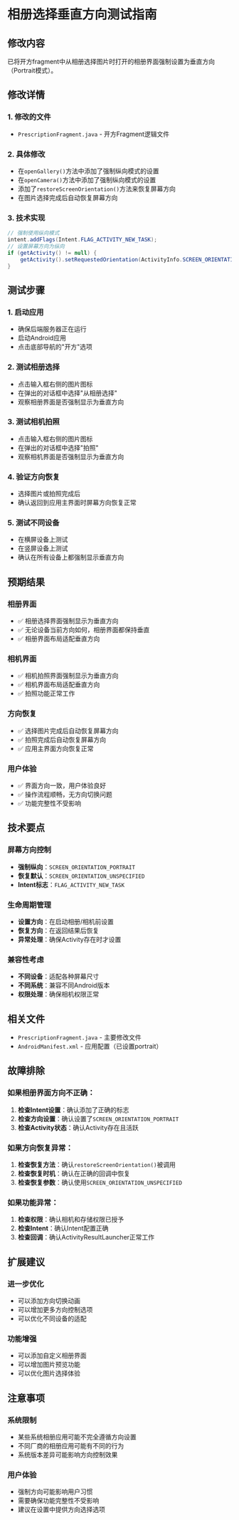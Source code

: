 # 相册选择垂直方向测试指南

## 修改内容
已将开方fragment中从相册选择图片时打开的相册界面强制设置为垂直方向（Portrait模式）。

## 修改详情

### 1. 修改的文件
- `PrescriptionFragment.java` - 开方Fragment逻辑文件

### 2. 具体修改
- 在`openGallery()`方法中添加了强制纵向模式的设置
- 在`openCamera()`方法中添加了强制纵向模式的设置
- 添加了`restoreScreenOrientation()`方法来恢复屏幕方向
- 在图片选择完成后自动恢复屏幕方向

### 3. 技术实现
```java
// 强制使用纵向模式
intent.addFlags(Intent.FLAG_ACTIVITY_NEW_TASK);
// 设置屏幕方向为纵向
if (getActivity() != null) {
    getActivity().setRequestedOrientation(ActivityInfo.SCREEN_ORIENTATION_PORTRAIT);
}
```

## 测试步骤

### 1. 启动应用
- 确保后端服务器正在运行
- 启动Android应用
- 点击底部导航的"开方"选项

### 2. 测试相册选择
- 点击输入框右侧的图片图标
- 在弹出的对话框中选择"从相册选择"
- 观察相册界面是否强制显示为垂直方向

### 3. 测试相机拍照
- 点击输入框右侧的图片图标
- 在弹出的对话框中选择"拍照"
- 观察相机界面是否强制显示为垂直方向

### 4. 验证方向恢复
- 选择图片或拍照完成后
- 确认返回到应用主界面时屏幕方向恢复正常

### 5. 测试不同设备
- 在横屏设备上测试
- 在竖屏设备上测试
- 确认在所有设备上都强制显示垂直方向

## 预期结果

### 相册界面
- ✅ 相册选择界面强制显示为垂直方向
- ✅ 无论设备当前方向如何，相册界面都保持垂直
- ✅ 相册界面布局适配垂直方向

### 相机界面
- ✅ 相机拍照界面强制显示为垂直方向
- ✅ 相机界面布局适配垂直方向
- ✅ 拍照功能正常工作

### 方向恢复
- ✅ 选择图片完成后自动恢复屏幕方向
- ✅ 拍照完成后自动恢复屏幕方向
- ✅ 应用主界面方向恢复正常

### 用户体验
- ✅ 界面方向一致，用户体验良好
- ✅ 操作流程顺畅，无方向切换问题
- ✅ 功能完整性不受影响

## 技术要点

### 屏幕方向控制
- **强制纵向**：`SCREEN_ORIENTATION_PORTRAIT`
- **恢复默认**：`SCREEN_ORIENTATION_UNSPECIFIED`
- **Intent标志**：`FLAG_ACTIVITY_NEW_TASK`

### 生命周期管理
- **设置方向**：在启动相册/相机前设置
- **恢复方向**：在返回结果后恢复
- **异常处理**：确保Activity存在时才设置

### 兼容性考虑
- **不同设备**：适配各种屏幕尺寸
- **不同系统**：兼容不同Android版本
- **权限处理**：确保相机权限正常

## 相关文件
- `PrescriptionFragment.java` - 主要修改文件
- `AndroidManifest.xml` - 应用配置（已设置portrait）

## 故障排除

### 如果相册界面方向不正确：
1. **检查Intent设置**：确认添加了正确的标志
2. **检查方向设置**：确认设置了`SCREEN_ORIENTATION_PORTRAIT`
3. **检查Activity状态**：确认Activity存在且活跃

### 如果方向恢复异常：
1. **检查恢复方法**：确认`restoreScreenOrientation()`被调用
2. **检查恢复时机**：确认在正确的回调中恢复
3. **检查恢复参数**：确认使用`SCREEN_ORIENTATION_UNSPECIFIED`

### 如果功能异常：
1. **检查权限**：确认相机和存储权限已授予
2. **检查Intent**：确认Intent配置正确
3. **检查回调**：确认ActivityResultLauncher正常工作

## 扩展建议

### 进一步优化
- 可以添加方向切换动画
- 可以增加更多方向控制选项
- 可以优化不同设备的适配

### 功能增强
- 可以添加自定义相册界面
- 可以增加图片预览功能
- 可以优化图片选择体验

## 注意事项

### 系统限制
- 某些系统相册应用可能不完全遵循方向设置
- 不同厂商的相册应用可能有不同的行为
- 系统版本差异可能影响方向控制效果

### 用户体验
- 强制方向可能影响用户习惯
- 需要确保功能完整性不受影响
- 建议在设置中提供方向选择选项
